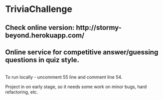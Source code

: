 # TriviaChallenge

<h2> Check online version: http://stormy-beyond.herokuapp.com/ </h2>

<h2> Online service for competitive answer/guessing questions in quiz style. </h2> </br> 
To run locally - uncomment 55 line and comment line 54.

Project in on early stage, so it needs some work on minor bugs, hard refactoring, etc.
